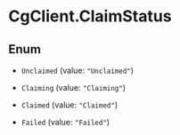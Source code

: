 # CgClient.ClaimStatus

## Enum


* `Unclaimed` (value: `"Unclaimed"`)

* `Claiming` (value: `"Claiming"`)

* `Claimed` (value: `"Claimed"`)

* `Failed` (value: `"Failed"`)


